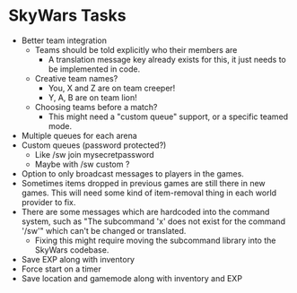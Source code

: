 SkyWars Tasks
=============

- Better team integration
  - Teams should be told explicitly who their members are
    - A translation message key already exists for this, it just needs to be implemented in code.
  - Creative team names?
    - You, X and Z are on team creeper!
    - Y, A, B are on team lion!
  - Choosing teams before a match?
    - This might need a "custom queue" support, or a specific teamed mode.
- Multiple queues for each arena
- Custom queues (password protected?)
  - Like /sw join mysecretpassword
  - Maybe with /sw custom <arena> <password>?
- Option to only broadcast messages to players in the games.
- Sometimes items dropped in previous games are still there in new games.
  This will need some kind of item-removal thing in each world provider to fix.
- There are some messages which are hardcoded into the command system, such as
  "The subcommand 'x' does not exist for the command '/sw'" which can't be changed
  or translated.
  - Fixing this might require moving the subcommand library into the SkyWars codebase.
- Save EXP along with inventory
- Force start on a timer
- Save location and gamemode along with inventory and EXP
